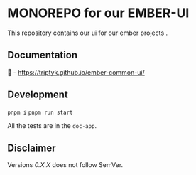 # MONOREPO for our EMBER-UI

This repository contains our ui for our ember projects .

## Documentation 

🚧 - https://triptyk.github.io/ember-common-ui/

## Development

`pnpm i`
`pnpm run start`

All the tests are in the `doc-app`.

##  Disclaimer

Versions *0.X.X* does not follow SemVer.